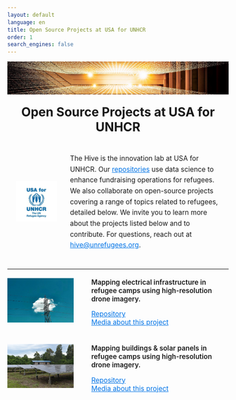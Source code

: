 ```yaml
---
layout: default
language: en
title: Open Source Projects at USA for UNHCR
order: 1
search_engines: false
---
```


![alt text](/assets/media/generic_data_image_thin.JPG)
<h2 align="center" style="font-size: 2em; margin-top: 20px;">Open Source Projects at USA for UNHCR</h2>

<div style="display: flex; align-items: center; gap: 30px; margin: 20px 0; padding: 20px;">

  <!-- Logo Section -->
  <div style="flex: 0 0 20%; max-width: 150px;">
    <img src="assets/media/U4U_logo.png" alt="USA for UNHCR logo" style="width: 100%;">
  </div>

  <!-- Text Section -->
  <div style="flex: 1; font-size: 1.1em; line-height: 1.6;">
    The Hive is the innovation lab at USA for UNHCR. Our 
    <a href="https://github.com/USAFORUNHCRhive" style="color: #0073e6;">repositories</a> 
    use data science to enhance fundraising operations for refugees. We also collaborate on open-source projects covering a range of topics related to refugees, detailed below. We invite you to learn more about the projects listed below and to contribute. For questions, reach out at 
    <a href="mailto:hive@unrefugees.org" style="color: #0073e6;">hive@unrefugees.org</a>.
  </div>

</div>

<hr style="border-top: 1px solid #ddd; margin: 20px 0;">

<div style="display: flex; flex-direction: column; gap: 40px; margin-bottom: 20px;">

  <!-- First Entry -->
  <div style="display: flex; justify-content: space-between; align-items: flex-start;">
    <div style="flex: 0 0 30%; max-width: 300px; margin-right: 20px;">
      <img src="assets/media/electricalpole.jpg" alt="electrical mapping image" style="width:100%;">
    </div>
    <div style="flex: 1; margin-left: 20px; font-size: 1.1em;">
      <p style="font-weight: 600; margin-top: 0;">
        Mapping electrical infrastructure in refugee camps using high-resolution drone imagery.
      </p>
      <a href="https://github.com/USAFORUNHCRhive/turkana-grid-mapping" style="color: #0073e6;">Repository</a>  
      <br>
      <a href="https://www.unrefugees.org/news/kakuma-and-kalobeyei-drone-imagery-and-machine-learning-for-better-planning-of-refugee-settlements/" style="color: #0073e6;">Media about this project</a>
    </div>
  </div>

  <!-- Second Entry -->
  <div style="display: flex; justify-content: space-between; align-items: flex-start;">
    <div style="flex: 0 0 30%; max-width: 300px; margin-right: 20px;">
      <img src="assets/media/solar.jpg" alt="roof mapping image" style="width:100%;">
    </div>
    <div style="flex: 1; margin-left: 20px; font-size: 1.1em;">
      <p style="font-weight: 600; margin-top: 0;">
        Mapping buildings & solar panels in refugee camps using high-resolution drone imagery.
      </p>
      <a href="https://github.com/USAFORUNHCRhive/turkana-camp-roof-mapping" style="color: #0073e6;">Repository</a>  
      <br>
      <a href="https://www.unrefugees.org/news/kakuma-and-kalobeyei-drone-imagery-and-machine-learning-for-better-planning-of-refugee-settlements/" style="color: #0073e6;">Media about this project</a>
    </div>
  </div>

</div>
